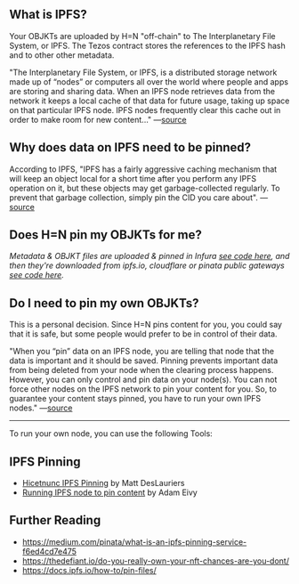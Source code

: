 ## What is IPFS?
Your OBJKTs are uploaded by H=N "off-chain" to The Interplanetary File System, or IPFS. The Tezos contract stores the references to the IPFS hash and to other other metadata.

"The Interplanetary File System, or IPFS, is a distributed storage network made up of “nodes” or computers all over the world where people and apps are storing and sharing data. When an IPFS node retrieves data from the network it keeps a local cache of that data for future usage, taking up space on that particular IPFS node. IPFS nodes frequently clear this cache out in order to make room for new content..." —[source](https://medium.com/pinata/what-is-an-ipfs-pinning-service-f6ed4cd7e475)

## Why does data on IPFS need to be pinned?

According to IPFS, "IPFS has a fairly aggressive caching mechanism that will keep an object local for a short time after you perform any IPFS operation on it, but these objects may get garbage-collected regularly. To prevent that garbage collection, simply pin the CID you care about". —[source](https://docs.ipfs.io/how-to/pin-files/)

## Does H=N pin my OBJKTs for me?

_Metadata & OBJKT files are uploaded & pinned in Infura [see code here](https://github.com/hicetnunc2000/hicetnunc/blob/main/src/data/ipfs.js#L12), and then they're downloaded from ipfs.io, cloudflare or pinata public gateways [see code here](https://github.com/hicetnunc2000/hicetnunc/blob/main/src/pages/objkt-display/tabs/info.js#L11)._

## Do I need to pin my own OBJKTs?

This is a personal decision. Since H=N pins content for you, you could say that it is safe, but some people would prefer to be in control of their data.

"When you “pin” data on an IPFS node, you are telling that node that the data is important and it should be saved. Pinning prevents important data from being deleted from your node when the clearing process happens. However, you can only control and pin data on your node(s). You can not force other nodes on the IPFS network to pin your content for you. So, to guarantee your content stays pinned, you have to run your own IPFS nodes." —[source](https://medium.com/pinata/what-is-an-ipfs-pinning-service-f6ed4cd7e475)

***

To run your own node, you can use the following Tools:

## IPFS Pinning

* [Hicetnunc IPFS Pinning](https://gist.github.com/mattdesl/47f4ea12ea131eed8401bdacf95a1f47) by Matt DesLauriers
* [Running IPFS node to pin content](https://twitter.com/antic/status/1374417104489697283?s=20) by Adam Eivy


## Further Reading
* https://medium.com/pinata/what-is-an-ipfs-pinning-service-f6ed4cd7e475
* https://thedefiant.io/do-you-really-own-your-nft-chances-are-you-dont/
* https://docs.ipfs.io/how-to/pin-files/